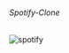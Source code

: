 ###### Spotify-Clone


![spotify](https://github.com/19N01A05A0/Spotify-Clone/assets/98584553/f5ae29db-3d83-49bc-9c87-698b36f0397c)
